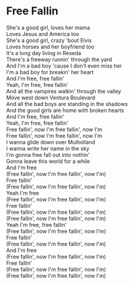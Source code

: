 # Free Fallin

She's a good girl, loves her mama  
Loves Jesus and America too  
She's a good girl, crazy 'bout Elvis  
Loves horses and her boyfriend too  
It's a long day living in Reseda  
There's a freeway runnin' through the yard  
And I'm a bad boy 'cause I don't even miss her  
I'm a bad boy for breakin' her heart  
And I'm free, free fallin'  
Yeah, I'm free, free fallin'  
And all the vampires walkin' through the valley  
Move west down Ventura Boulevard  
And all the bad boys are standing in the shadows  
And the good girls are home with broken hearts  
And I'm free, free fallin'  
Yeah, I'm free, free fallin'  
Free fallin', now I'm free fallin', now I'm  
Free fallin', now I'm free fallin', now I'm  
I wanna glide down over Mulholland  
I wanna write her name in the sky  
I'm gonna free fall out into nothin'  
Gonna leave this world for a while  
And I'm free  
(Free fallin', now I'm free fallin', now I'm)  
Free fallin'  
(Free fallin', now I'm free fallin', now I'm)  
Yeah I'm free  
(Free fallin', now I'm free fallin', now I'm)  
Free fallin'  
(Free fallin', now I'm free fallin', now I'm)  
(Free fallin', now I'm free fallin', now I'm)  
Yeah I'm free, free fallin'  
(Free fallin', now I'm free fallin', now I'm)  
Free fallin'  
(Free fallin', now I'm free fallin', now I'm)  
And I'm free  
(Free fallin', now I'm free fallin', now I'm)  
Free fallin'  
(Free fallin', now I'm free fallin', now I'm)  
(Free fallin', now I'm free fallin', now I'm)
